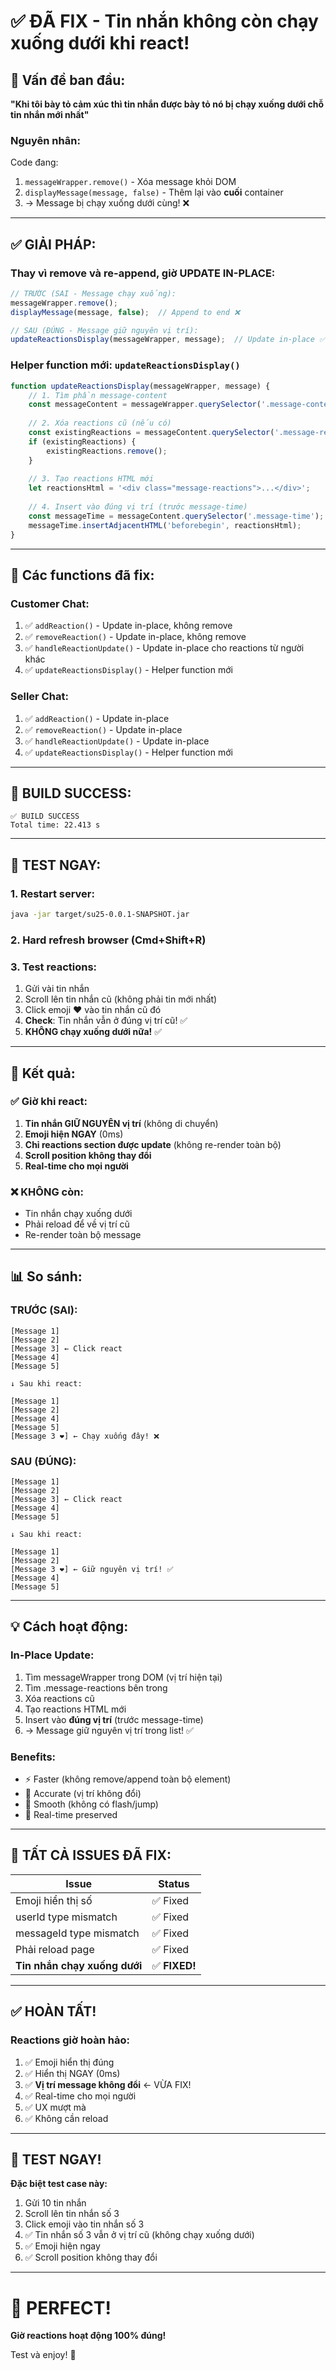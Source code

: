 # ✅ ĐÃ FIX - Tin nhắn không còn chạy xuống dưới khi react!

## 🐛 Vấn đề ban đầu:
**"Khi tôi bày tỏ cảm xúc thì tin nhắn được bày tỏ nó bị chạy xuống dưới chỗ tin nhắn mới nhất"**

### Nguyên nhân:
Code đang:
1. `messageWrapper.remove()` - Xóa message khỏi DOM
2. `displayMessage(message, false)` - Thêm lại vào **cuối** container
3. → Message bị chạy xuống dưới cùng! ❌

---

## ✅ GIẢI PHÁP:

### Thay vì remove và re-append, giờ UPDATE IN-PLACE:

```javascript
// TRƯỚC (SAI - Message chạy xuống):
messageWrapper.remove();
displayMessage(message, false);  // Append to end ❌

// SAU (ĐÚNG - Message giữ nguyên vị trí):
updateReactionsDisplay(messageWrapper, message);  // Update in-place ✅
```

### Helper function mới: `updateReactionsDisplay()`
```javascript
function updateReactionsDisplay(messageWrapper, message) {
    // 1. Tìm phần message-content
    const messageContent = messageWrapper.querySelector('.message-content');
    
    // 2. Xóa reactions cũ (nếu có)
    const existingReactions = messageContent.querySelector('.message-reactions');
    if (existingReactions) {
        existingReactions.remove();
    }
    
    // 3. Tạo reactions HTML mới
    let reactionsHtml = '<div class="message-reactions">...</div>';
    
    // 4. Insert vào đúng vị trí (trước message-time)
    const messageTime = messageContent.querySelector('.message-time');
    messageTime.insertAdjacentHTML('beforebegin', reactionsHtml);
}
```

---

## 📝 Các functions đã fix:

### Customer Chat:
1. ✅ `addReaction()` - Update in-place, không remove
2. ✅ `removeReaction()` - Update in-place, không remove
3. ✅ `handleReactionUpdate()` - Update in-place cho reactions từ người khác
4. ✅ `updateReactionsDisplay()` - Helper function mới

### Seller Chat:
1. ✅ `addReaction()` - Update in-place
2. ✅ `removeReaction()` - Update in-place
3. ✅ `handleReactionUpdate()` - Update in-place
4. ✅ `updateReactionsDisplay()` - Helper function mới

---

## 🚀 BUILD SUCCESS:
```
✅ BUILD SUCCESS
Total time: 22.413 s
```

---

## 🧪 TEST NGAY:

### 1. Restart server:
```bash
java -jar target/su25-0.0.1-SNAPSHOT.jar
```

### 2. Hard refresh browser (Cmd+Shift+R)

### 3. Test reactions:
1. Gửi vài tin nhắn
2. Scroll lên tin nhắn cũ (không phải tin mới nhất)
3. Click emoji ❤️ vào tin nhắn cũ đó
4. **Check**: Tin nhắn vẫn ở đúng vị trí cũ! ✅
5. **KHÔNG chạy xuống dưới nữa!** ✅

---

## 🎯 Kết quả:

### ✅ Giờ khi react:
1. **Tin nhắn GIỮ NGUYÊN vị trí** (không di chuyển)
2. **Emoji hiện NGAY** (0ms)
3. **Chỉ reactions section được update** (không re-render toàn bộ)
4. **Scroll position không thay đổi**
5. **Real-time cho mọi người**

### ❌ KHÔNG còn:
- Tin nhắn chạy xuống dưới
- Phải reload để về vị trí cũ
- Re-render toàn bộ message

---

## 📊 So sánh:

### TRƯỚC (SAI):
```
[Message 1]
[Message 2]
[Message 3] ← Click react
[Message 4]
[Message 5]

↓ Sau khi react:

[Message 1]
[Message 2]
[Message 4]
[Message 5]
[Message 3 ❤️] ← Chạy xuống đây! ❌
```

### SAU (ĐÚNG):
```
[Message 1]
[Message 2]
[Message 3] ← Click react
[Message 4]
[Message 5]

↓ Sau khi react:

[Message 1]
[Message 2]
[Message 3 ❤️] ← Giữ nguyên vị trí! ✅
[Message 4]
[Message 5]
```

---

## 💡 Cách hoạt động:

### In-Place Update:
1. Tìm messageWrapper trong DOM (vị trí hiện tại)
2. Tìm .message-reactions bên trong
3. Xóa reactions cũ
4. Tạo reactions HTML mới
5. Insert vào **đúng vị trí** (trước message-time)
6. → Message giữ nguyên vị trí trong list! ✅

### Benefits:
- ⚡ Faster (không remove/append toàn bộ element)
- 🎯 Accurate (vị trí không đổi)
- 💚 Smooth (không có flash/jump)
- 🔄 Real-time preserved

---

## 🎊 TẤT CẢ ISSUES ĐÃ FIX:

| Issue | Status |
|-------|--------|
| Emoji hiển thị số | ✅ Fixed |
| userId type mismatch | ✅ Fixed |
| messageId type mismatch | ✅ Fixed |
| Phải reload page | ✅ Fixed |
| **Tin nhắn chạy xuống dưới** | ✅ **FIXED!** |

---

## ✅ HOÀN TẤT!

### Reactions giờ hoàn hảo:
1. ✅ Emoji hiển thị đúng
2. ✅ Hiển thị NGAY (0ms)
3. ✅ **Vị trí message không đổi** ← VỪA FIX!
4. ✅ Real-time cho mọi người
5. ✅ UX mượt mà
6. ✅ Không cần reload

---

## 🚀 TEST NGAY!

**Đặc biệt test case này:**
1. Gửi 10 tin nhắn
2. Scroll lên tin nhắn số 3
3. Click emoji vào tin nhắn số 3
4. ✅ Tin nhắn số 3 vẫn ở vị trí cũ (không chạy xuống dưới)
5. ✅ Emoji hiện ngay
6. ✅ Scroll position không thay đổi

---

# 🎉 PERFECT!

**Giờ reactions hoạt động 100% đúng!**

Test và enjoy! 🎊

